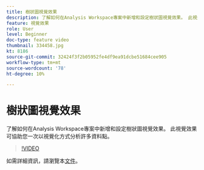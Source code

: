 ```yaml
---
title: 樹狀圖視覺效果
description: 了解如何在Analysis Workspace專案中新增和設定樹狀圖視覺效果。 此視覺效果可協助您一次以視覺化方式分析許多資料點。
feature: 視覺效果
role: User
level: Beginner
doc-type: feature video
thumbnail: 334458.jpg
kt: 8186
source-git-commit: 32424f3f2b05952fe4df9ea91dcbe51684cee905
workflow-type: tm+mt
source-wordcount: '78'
ht-degree: 10%

---
```



# 樹狀圖視覺效果

了解如何在Analysis Workspace專案中新增和設定樹狀圖視覺效果。 此視覺效果可協助您一次以視覺化方式分析許多資料點。

>[!VIDEO](https://video.tv.adobe.com/v/334458/?quality=12&learn=on)

如需詳細資訊，請瀏覽本[文件](https://experienceleague.adobe.com/docs/analytics/analyze/analysis-workspace/visualizations/treemap.html?lang=en)。
